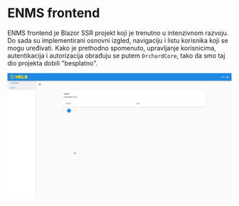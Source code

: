 # ENMS frontend

ENMS frontend je Blazor SSR projekt koji je trenutno u intenzivnom razvoju. Do
sada su implementirani osnovni izgled, navigaciju i listu korisnika koji se mogu
uređivati. Kako je prethodno spomenuto, upravljanje korisnicima, autentikacija i
autorizacija obrađuju se putem `OrchardCore`, tako da smo taj dio projekta
dobili "besplatno".

![frontend](../assets/frontend.png)
